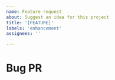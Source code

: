 ```yaml
---
name: Feature request
about: Suggest an idea for this project
title: '[FEATURE]'
labels: 'enhancement'
assignees: ''

---
```


# Bug PR
